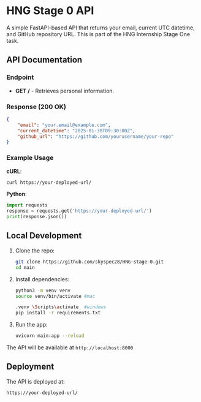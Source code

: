 # HNG Stage 0 API

A simple FastAPI-based API that returns your email, current UTC datetime, and GitHub repository URL. This is part of the HNG Internship Stage One task.

## API Documentation

### Endpoint
- **GET /** - Retrieves personal information.

### Response (200 OK)
```json
{
    "email": "your.email@example.com",
    "current_datetime": "2025-01-30T09:30:00Z",
    "github_url": "https://github.com/yourusername/your-repo"
}
```

### Example Usage
**cURL**:
```bash
curl https://your-deployed-url/
```

**Python**:
```python
import requests
response = requests.get('https://your-deployed-url/')
print(response.json())
```

## Local Development

1. Clone the repo:
   ```bash
   git clone https://github.com/skyspec28/HNG-stage-0.git
   cd main
   ```

2. Install dependencies:
   ```bash
   python3 -m venv venv
   source venv/bin/activate #mac
   
   .venv \Scripts\activate  #windows 
   pip install -r requirements.txt
   ```

3. Run the app:
   ```bash
   uvicorn main:app --reload
   ```

The API will be available at `http://localhost:8000`

## Deployment

The API is deployed at:
```
https://your-deployed-url/
```
